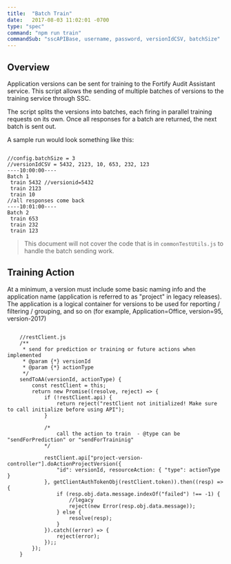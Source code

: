 ```yaml
---
title:  "Batch Train"
date:   2017-08-03 11:02:01 -0700
type: "spec"
command: "npm run train"
commandSub: "sscAPIBase, username, password, versionIdCSV, batchSize"
---
```

## Overview
Application versions can be sent for training to the Fortify Audit Assistant service. 
This script allows the sending of multiple batches of versions to the training service through SSC.

The script splits the versions into batches, each firing in parallel training requests on its own.
Once all responses for a batch are returned, the next batch is sent out.

A sample run would look something like this:

<pre><code class="javascript">
//config.batchSize = 3
//versionIdCSV = 5432, 2123, 10, 653, 232, 123
----10:00:00----
Batch 1
 train 5432 //versionid=5432
 train 2123
 train 10
//all responses come back
----10:01:00----
Batch 2
 train 653
 train 232
 train 123
</code></pre>

> This document will not cover the code that is in ```commonTestUtils.js``` to handle the batch sending work.

## Training Action
At a minimum, a version must include some basic naming info and the application name (application is referred to as "project" in legacy releases).
The application is a logical container for versions to be used for reporting / filtering / grouping, and so on (for example, Application=Office, version=95, version-2017)

<pre><code class="javascript">
    //restClient.js
    /**
     * send for prediction or training or future actions when implemented
     * @param {*} versionId 
     * @param {*} actionType 
     */
    sendToAA(versionId, actionType) {
        const restClient = this;
        return new Promise((resolve, reject) => {
            if (!restClient.api) {
                return reject("restClient not initialized! Make sure to call initialize before using API");
            }

            /* 
                call the action to train  - @type can be "sendForPrediction" or "sendForTraininig"
            */

            restClient.api["project-version-controller"].doActionProjectVersion({
                "id": versionId, resourceAction: { "type": actionType }
            }, getClientAuthTokenObj(restClient.token)).then((resp) => {
                if (resp.obj.data.message.indexOf("failed") !== -1) {
                    //legacy
                    reject(new Error(resp.obj.data.message));
                } else {
                    resolve(resp);
                }
            }).catch((error) => {
                reject(error);
            });;
        });
    }
</code></pre>
